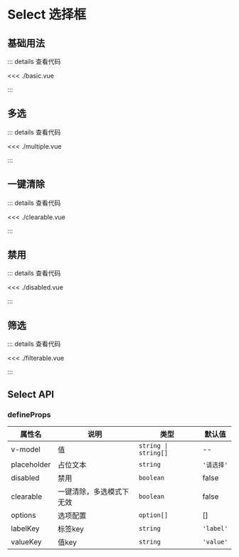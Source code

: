 <script setup lang="ts">
import Basic from './basic.vue'
import Multiple from './multiple.vue'
import Clearable from './clearable.vue'
import Disabled from './disabled.vue'
import filterable from './filterable.vue'

</script>

# Select 选择框

## 基础用法

<Basic />

::: details 查看代码

<<< ./basic.vue

:::

## 多选

<Multiple />

::: details 查看代码

<<< ./multiple.vue

:::

## 一键清除

<Clearable />

::: details 查看代码

<<< ./clearable.vue

:::

## 禁用

<Disabled />

::: details 查看代码

<<< ./disabled.vue

:::

## 筛选

<filterable />

::: details 查看代码

<<< ./filterable.vue

:::

## Select API

### defineProps

| 属性名      | 说明                     | 类型                 | 默认值     |
| ----------- | ------------------------ | -------------------- | ---------- |
| v-model     | 值                       | `string \| string[]` | --         |
| placeholder | 占位文本                 | `string`             | `'请选择'` |
| disabled    | 禁用                     | `boolean`            | false      |
| clearable   | 一键清除，多选模式下无效 | `boolean`            | false      |
| options     | 选项配置                 | `option[]`           | []         |
| labelKey    | 标签key                  | `string`             | `'label'`  |
| valueKey    | 值key                    | `string`             | `'value'`  |
